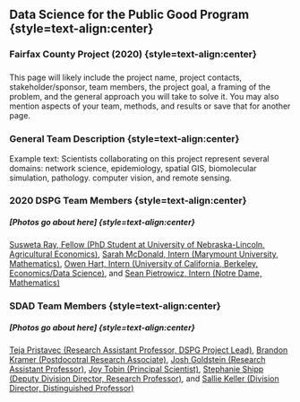 ## Data Science for the Public Good Program {style=text-align:center}
### Fairfax County Project (2020) {style=text-align:center}
###

This page will likely include the project name, project contacts, stakeholder/sponsor, team members, the project goal, a framing of the problem, and the general approach you will take to solve it. You may also mention aspects of your team, methods, and results or save that for another page.

### General Team Description {style=text-align:center}

Example text: Scientists collaborating on this project represent several domains: network science, epidemiology, spatial GIS, biomolecular simulation, pathology. computer vision, and remote sensing.

### 2020 DSPG Team Members {style=text-align:center}

##### [Photos go about here] {style=text-align:center}

[Susweta Ray, Fellow (PhD Student at University of Nebraska-Lincoln, Agricultural Economics)](https://github.com/SuswetaRay), [Sarah McDonald, Intern (Marymount University, Mathematics)](https://github.com/sm9dv), [Owen Hart, Intern (University of California, Berkeley, Economics/Data Science)](https://github.com/hartowen), and [Sean Pietrowicz, Intern (Notre Dame, Mathematics)](https://github.com/sp3sd)

### SDAD Team Members {style=text-align:center}

##### [Photos go about here] {style=text-align:center}

[Teja Pristavec (Research Assistant Professor, DSPG Project Lead)](https://biocomplexity.virginia.edu/teja-pristavec), [Brandon Kramer (Postdocotral Research Associate)](https://biocomplexity.virginia.edu/brandon-kramer), [Josh Goldstein (Research Assistant Professor)](https://biocomplexity.virginia.edu/joshua-goldstein), [Joy Tobin (Principal Scientist)](https://biocomplexity.virginia.edu/joy-tobin), [Stephanie Shipp (Deputy Division Director, Research Professor)](https://biocomplexity.virginia.edu/stephanie-shipp), and [Sallie Keller (Division Director, Distinguished Professor)](https://biocomplexity.virginia.edu/sallie-keller)

